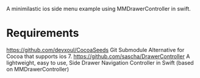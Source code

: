 A minimilastic ios side menu example using MMDrawerController in swift.
# Requirements 
https://github.com/devxoul/CocoaSeeds Git Submodule Alternative for Cocoa that supports ios 7.
https://github.com/sascha/DrawerController A lightweight, easy to use, Side Drawer Navigation Controller in Swift (based on MMDrawerController)
 
